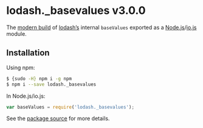# lodash._basevalues v3.0.0

The [modern build](https://github.com/lodash/lodash/wiki/Build-Differences) of [lodash’s](https://lodash.com/) internal `baseValues` exported as a [Node.js](http://nodejs.org/)/[io.js](https://iojs.org/) module.

## Installation

Using npm:

```bash
$ {sudo -H} npm i -g npm
$ npm i --save lodash._basevalues
```

In Node.js/io.js:

```js
var baseValues = require('lodash._basevalues');
```

See the [package source](https://github.com/lodash/lodash/blob/3.0.0-npm-packages/lodash._basevalues) for more details.
